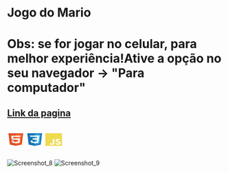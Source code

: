 # Jogo do Mario
# Obs: se for jogar no celular, para melhor experiência!Ative a opção no seu navegador -> "Para computador"
## [Link da pagina](https://gabrielcordeirobarrosoteles.github.io/Jogo-do-Mario/)
<div style="display: inline_block"><br>
  <img align="center" alt="Biel-HTML" height="30" width="40" src="https://raw.githubusercontent.com/devicons/devicon/master/icons/html5/html5-original.svg">
  <img align="center" alt="Biel-CSS" height="30" width="40" src="https://raw.githubusercontent.com/devicons/devicon/master/icons/css3/css3-original.svg">
  <img align="center" alt="Biel-PHP" height="30" width="40" src="https://raw.githubusercontent.com/devicons/devicon/master/icons/javascript/javascript-plain.svg">  
</div>
<br>

![Screenshot_8](https://user-images.githubusercontent.com/110064892/186994363-00d69a91-09f0-4abd-87f8-e008b8341e9b.png)
![Screenshot_9](https://user-images.githubusercontent.com/110064892/186994375-4ec12014-b289-46a4-b8ea-6bc06d88874d.png)
